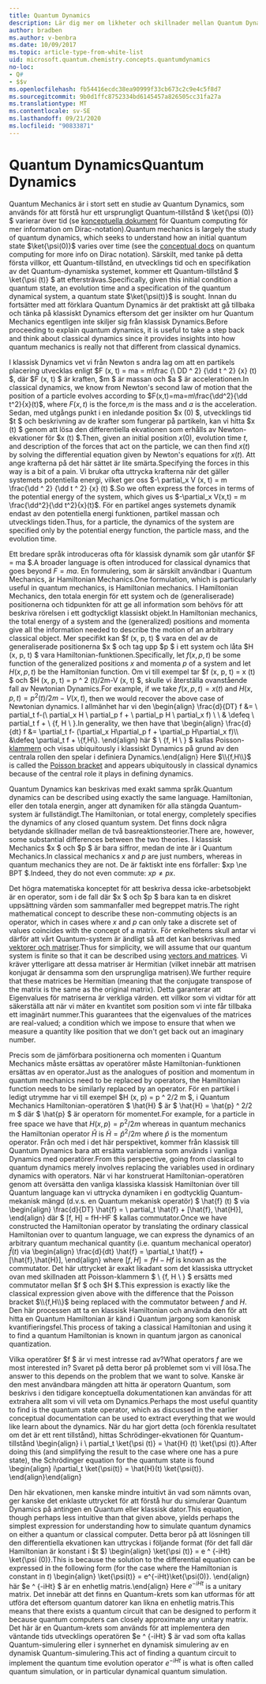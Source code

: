 ```yaml
---
title: Quantum Dynamics
description: Lär dig mer om likheter och skillnader mellan Quantum Dynamics och klassisk Dynamics.
author: bradben
ms.author: v-benbra
ms.date: 10/09/2017
ms.topic: article-type-from-white-list
uid: microsoft.quantum.chemistry.concepts.quantumdynamics
no-loc:
- Q#
- $$v
ms.openlocfilehash: fb54416ecdc38ea90999f33cb673c2c9e4c5f8d7
ms.sourcegitcommit: 9b0d1ffc8752334bd6145457a826505cc31fa27a
ms.translationtype: MT
ms.contentlocale: sv-SE
ms.lasthandoff: 09/21/2020
ms.locfileid: "90833871"
---
```

# <a name="quantum-dynamics"></a><span data-ttu-id="41b8b-103">Quantum Dynamics</span><span class="sxs-lookup"><span data-stu-id="41b8b-103">Quantum Dynamics</span></span>

<span data-ttu-id="41b8b-104">Quantum Mechanics är i stort sett en studie av Quantum Dynamics, som används för att förstå hur ett ursprungligt Quantum-tillstånd $ \ket{\psi (0)} $ varierar över tid (se [konceptuella dokument](xref:microsoft.quantum.concepts.dirac) för Quantum computing för mer information om Dirac-notation).</span><span class="sxs-lookup"><span data-stu-id="41b8b-104">Quantum mechanics is largely the study of quantum dynamics, which seeks to understand how an initial quantum state $\ket{\psi(0)}$ varies over time (see the [conceptual docs](xref:microsoft.quantum.concepts.dirac) on quantum computing for more info on Dirac notation).</span></span>
<span data-ttu-id="41b8b-105">Särskilt, med tanke på detta första villkor, ett Quantum-tillstånd, en utvecklings tid och en specifikation av det Quantum-dynamiska systemet, kommer ett Quantum-tillstånd $ \ket{\psi (t)} $ att eftersträvas.</span><span class="sxs-lookup"><span data-stu-id="41b8b-105">Specifically, given this initial condition a quantum state, an evolution time and a specification of the quantum dynamical system, a quantum state $\ket{\psi(t)}$ is sought.</span></span>
<span data-ttu-id="41b8b-106">Innan du fortsätter med att förklara Quantum Dynamics är det praktiskt att gå tillbaka och tänka på klassiskt Dynamics eftersom det ger insikter om hur Quantum Mechanics egentligen inte skiljer sig från klassisk Dynamics.</span><span class="sxs-lookup"><span data-stu-id="41b8b-106">Before proceeding to explain quantum dynamics, it is useful to take a step back and think about classical dynamics since it provides insights into how quantum mechanics is really not that different from classical dynamics.</span></span>

<span data-ttu-id="41b8b-107">I klassisk Dynamics vet vi från Newton s andra lag om att en partikels placering utvecklas enligt $F (x, t) = ma = m\frac {\ DD ^ 2} {\dd t ^ 2} {x} (t) $, där $F (x, t) $ är kraften, $m $ är massan och $a $ är accelerationen.</span><span class="sxs-lookup"><span data-stu-id="41b8b-107">In classical dynamics, we know from Newton's second law of motion that the position of a particle evolves according to $F(x,t)=ma=m\frac{\dd^2}{\dd t^2}{x}(t)$, where $F(x,t)$ is the force,$m$ is the mass and $a$ is the acceleration.</span></span>
<span data-ttu-id="41b8b-108">Sedan, med utgångs punkt i en inledande position $x (0) $, utvecklings tid $t $ och beskrivning av de krafter som fungerar på partikeln, kan vi hitta $x (t) $ genom att lösa den differentiella ekvationen som erhålls av Newton-ekvationer för $x (t) $.</span><span class="sxs-lookup"><span data-stu-id="41b8b-108">Then, given an initial position $x(0)$, evolution time $t$, and description of the forces that act on the particle, we can then find $x(t)$ by solving the differential equation given by Newton's equations for $x(t)$.</span></span>
<span data-ttu-id="41b8b-109">Att ange krafterna på det här sättet är lite smärta.</span><span class="sxs-lookup"><span data-stu-id="41b8b-109">Specifying the forces in this way is a bit of a pain.</span></span>
<span data-ttu-id="41b8b-110">Vi brukar ofta uttrycka krafterna när det gäller systemets potentiella energi, vilket ger oss $-\ partial_x V (x, t) = m \frac{\dd ^ 2} {\dd t ^ 2} {x} (t) $.</span><span class="sxs-lookup"><span data-stu-id="41b8b-110">So we often express the forces in terms of the potential energy of the system, which gives us $-\partial_x V(x,t) = m \frac{\dd^2}{\dd t^2}{x}(t)$.</span></span>
<span data-ttu-id="41b8b-111">För en partikel anges systemets dynamik endast av den potentiella energi funktionen, partikel massan och utvecklings tiden.</span><span class="sxs-lookup"><span data-stu-id="41b8b-111">Thus, for a particle, the dynamics of the system are specified only by the potential energy function, the particle mass, and the evolution time.</span></span>

<span data-ttu-id="41b8b-112">Ett bredare språk introduceras ofta för klassisk dynamik som går utanför $F = ma $.</span><span class="sxs-lookup"><span data-stu-id="41b8b-112">A broader language is often introduced for classical dynamics that goes beyond $F=ma$.</span></span>
<span data-ttu-id="41b8b-113">En formulering, som är särskilt användbar i Quantum Mechanics, är Hamiltonian Mechanics.</span><span class="sxs-lookup"><span data-stu-id="41b8b-113">One formulation, which is particularly useful in quantum mechanics, is Hamiltonian mechanics.</span></span>
<span data-ttu-id="41b8b-114">I Hamiltonian Mechanics, den totala energin för ett system och de (generaliserade) positionerna och tidpunkten för att ge all information som behövs för att beskriva rörelsen i ett godtyckligt klassiskt objekt.</span><span class="sxs-lookup"><span data-stu-id="41b8b-114">In Hamiltonian mechanics, the total energy of a system and the (generalized) positions and momenta give all the information needed to describe the motion of an arbitrary classical object.</span></span>
<span data-ttu-id="41b8b-115">Mer specifikt kan $f (x, p, t) $ vara en del av de generaliserade positionerna $x $ och tag upp $p $ i ett system och låta $H (x, p, t) $ vara Hamiltonian-funktionen.</span><span class="sxs-lookup"><span data-stu-id="41b8b-115">Specifically, let $f(x,p,t)$ be some function of the generalized positions $x$ and momenta $p$ of a system and let $H(x,p,t)$ be the Hamiltonian function.</span></span>
<span data-ttu-id="41b8b-116">Om vi till exempel tar $f (x, p, t) = x (t) $ och $H (x, p, t) = p ^ 2 (t)/2m-V (x, t) $, skulle vi återställa ovanstående fall av Newtonian Dynamics.</span><span class="sxs-lookup"><span data-stu-id="41b8b-116">For example, if we take $f(x,p,t)= x(t)$ and $H(x,p,t)=p^2(t)/2m - V(x,t)$, then we would recover the above case of Newtonian dynamics.</span></span>
<span data-ttu-id="41b8b-117">I allmänhet har vi den \begin{align} \frac{d}{DT} f &= \ partial_t f-(\ partial_x H \ partial_p f + \ partial_p H \ partial_x f) \\ \\ & \defeq \ partial_t f + \\ {f, H \\ }.</span><span class="sxs-lookup"><span data-stu-id="41b8b-117">In generality, we then have that \begin{align} \frac{d}{dt} f &= \partial_t f- (\partial_x H\partial_p f + \partial_p H\partial_x f)\\\\ &\defeq \partial_t f + \\{f,H\\}.</span></span>
<span data-ttu-id="41b8b-118">\end{align} här $ \\ {f, H \\ } $ kallas Poisson- [klammern](https://en.wikipedia.org/wiki/Poisson_bracket) och visas ubiquitously i klassiskt Dynamics på grund av den centrala rollen den spelar i definiera Dynamics.</span><span class="sxs-lookup"><span data-stu-id="41b8b-118">\end{align} Here $\\{f,H\\}$ is called the [Poisson bracket](https://en.wikipedia.org/wiki/Poisson_bracket) and appears ubiquitously in classical dynamics because of the central role it plays in defining dynamics.</span></span>

<span data-ttu-id="41b8b-119">Quantum Dynamics kan beskrivas med exakt samma språk.</span><span class="sxs-lookup"><span data-stu-id="41b8b-119">Quantum dynamics can be described using exactly the same language.</span></span>
<span data-ttu-id="41b8b-120">Hamiltonian, eller den totala energin, anger att dynamiken för alla stängda Quantum-system är fullständigt.</span><span class="sxs-lookup"><span data-stu-id="41b8b-120">The Hamiltonian, or total energy, completely specifies the dynamics of any closed quantum system.</span></span>
<span data-ttu-id="41b8b-121">Det finns dock några betydande skillnader mellan de två basreaktionsteorier.</span><span class="sxs-lookup"><span data-stu-id="41b8b-121">There are, however, some substantial differences between the two theories.</span></span>
<span data-ttu-id="41b8b-122">I klassisk Mechanics $x $ och $p $ är bara siffror, medan de inte är i Quantum Mechanics.</span><span class="sxs-lookup"><span data-stu-id="41b8b-122">In classical mechanics $x$ and $p$ are just numbers, whereas in quantum mechanics they are not.</span></span>
<span data-ttu-id="41b8b-123">De är faktiskt inte ens förfaller: $xp \ne BPT $.</span><span class="sxs-lookup"><span data-stu-id="41b8b-123">Indeed, they do not even commute: $xp \ne px$.</span></span>

<span data-ttu-id="41b8b-124">Det högra matematiska konceptet för att beskriva dessa icke-arbetsobjekt är en operator, som i de fall där $x $ och $p $ bara kan ta en diskret uppsättning värden som sammanfaller med begreppet matris.</span><span class="sxs-lookup"><span data-stu-id="41b8b-124">The right mathematical concept to describe these non-commuting objects is an operator, which in cases where $x$ and $p$ can only take a discrete set of values coincides with the concept of a matrix.</span></span>
<span data-ttu-id="41b8b-125">För enkelhetens skull antar vi därför att vårt Quantum-system är ändligt så att det kan beskrivas med [vektorer och matriser](xref:microsoft.quantum.concepts.vectors).</span><span class="sxs-lookup"><span data-stu-id="41b8b-125">Thus for simplicity, we will assume that our quantum system is finite so that it can be described using [vectors and matrices](xref:microsoft.quantum.concepts.vectors).</span></span>
<span data-ttu-id="41b8b-126">Vi kräver ytterligare att dessa matriser är Hermitian (vilket innebär att matrisen konjugat är densamma som den ursprungliga matrisen).</span><span class="sxs-lookup"><span data-stu-id="41b8b-126">We further require that these matrices be Hermitian (meaning that the conjugate transpose of the matrix is the same as the original matrix).</span></span>
<span data-ttu-id="41b8b-127">Detta garanterar att Eigenvalues för matriserna är verkliga värden. ett villkor som vi vidtar för att säkerställa att när vi mäter en kvantitet som position som vi inte får tillbaka ett imaginärt nummer.</span><span class="sxs-lookup"><span data-stu-id="41b8b-127">This guarantees that the eigenvalues of the matrices are real-valued; a condition which we impose to ensure that when we measure a quantity like position that we don't get back out an imaginary number.</span></span>

<span data-ttu-id="41b8b-128">Precis som de jämförbara positionerna och momenten i Quantum Mechanics måste ersättas av operatörer måste Hamiltonian-funktionen ersättas av en operator.</span><span class="sxs-lookup"><span data-stu-id="41b8b-128">Just as the analogues of position and momentum in quantum mechanics need to be replaced by operators, the Hamiltonian function needs to be similarly replaced by an operator.</span></span>
<span data-ttu-id="41b8b-129">För en partikel i ledigt utrymme har vi till exempel $H (x, p) = p ^ 2/2 m $, i Quantum Mechanics Hamiltonian-operatören $ \hat{H} $ är $ \hat{H} = \hat{p} ^ 2/2 m $ där $ \hat{p} $ är operatorn för momentet.</span><span class="sxs-lookup"><span data-stu-id="41b8b-129">For example, for a particle in free space we have that $H(x,p) = p^2/2m$ whereas in quantum mechanics the Hamiltonian operator $\hat{H}$ is $\hat{H}= \hat{p}^2/2m$ where $\hat{p}$ is the momentum operator.</span></span>
<span data-ttu-id="41b8b-130">Från och med i det här perspektivet, kommer från klassisk till Quantum Dynamics bara att ersätta variablerna som används i vanliga Dynamics med operatörer.</span><span class="sxs-lookup"><span data-stu-id="41b8b-130">From this perspective, going from classical to quantum dynamics merely involves replacing the variables used in ordinary dynamics with operators.</span></span>
<span data-ttu-id="41b8b-131">När vi har konstruerat Hamiltonian-operatören genom att översätta den vanliga klassiska klassisk Hamiltonian över till Quantum language kan vi uttrycka dynamiken i en godtycklig Quantum-mekanisk mängd (d.v.s. en Quantum mekanisk operatör) $ \hat{f} (t) $ via \begin{align} \frac{d}{DT} \hat{f} = \ partial_t \hat{f} + [\hat{f}, \hat{H}], \end{align} där $ [f, H] = fH-HF $ kallas commutator.</span><span class="sxs-lookup"><span data-stu-id="41b8b-131">Once we have constructed the Hamiltonian operator by translating the ordinary classical Hamiltonian over to quantum language, we can express the dynamics of an arbitrary quantum mechanical quantity (i.e. quantum mechanical operator) $\hat{f}(t)$ via \begin{align} \frac{d}{dt} \hat{f} = \partial_t \hat{f} + [\hat{f},\hat{H}], \end{align} where $[f,H] = fH -Hf$ is known as the commutator.</span></span>
<span data-ttu-id="41b8b-132">Det här uttrycket är exakt likadant som det klassiska uttrycket ovan med skillnaden att Poisson-klammern $ \\ {f, H \\ } $ ersätts med commutator mellan $f $ och $H $.</span><span class="sxs-lookup"><span data-stu-id="41b8b-132">This expression is exactly like the classical expression given above with the difference that the Poisson bracket $\\{f,H\\}$ being replaced with the commutator between $f$ and $H$.</span></span>
<span data-ttu-id="41b8b-133">Den här processen att ta en klassisk Hamiltonian och använda den för att hitta en Quantum Hamiltonian är känd i Quantum jargong som kanonisk kvantifieringsfel.</span><span class="sxs-lookup"><span data-stu-id="41b8b-133">This process of taking a classical Hamiltonian and using it to find a quantum Hamiltonian is known in quantum jargon as canonical quantization.</span></span>

<span data-ttu-id="41b8b-134">Vilka operatörer $f $ är vi mest intresse rad av?</span><span class="sxs-lookup"><span data-stu-id="41b8b-134">What operators $f$ are we most interested in?</span></span>  <span data-ttu-id="41b8b-135">Svaret på detta beror på problemet som vi vill lösa.</span><span class="sxs-lookup"><span data-stu-id="41b8b-135">The answer to this depends on the problem that we want to solve.</span></span>
<span data-ttu-id="41b8b-136">Kanske är den mest användbara mängden att hitta är operatorn Quantum, som beskrivs i den tidigare konceptuella dokumentationen kan användas för att extrahera allt som vi vill veta om Dynamics.</span><span class="sxs-lookup"><span data-stu-id="41b8b-136">Perhaps the most useful quantity to find is the quantum state operator, which as discussed in the earlier conceptual documentation can be used to extract everything that we would like learn about the dynamics.</span></span>
<span data-ttu-id="41b8b-137">När du har gjort detta (och förenkla resultatet om det är ett rent tillstånd), hittas Schrödinger-ekvationen för Quantum-tillstånd \begin{align} i \ partial_t \ket{\psi (t)} = \hat{H} (t) \ket{\psi (t)}.</span><span class="sxs-lookup"><span data-stu-id="41b8b-137">After doing this (and simplifying the result to the case where one has a pure state), the Schrödinger equation for the quantum state is found \begin{align} i\partial_t \ket{\psi(t)} = \hat{H}(t) \ket{\psi(t)}.</span></span>
<span data-ttu-id="41b8b-138">\end{align}</span><span class="sxs-lookup"><span data-stu-id="41b8b-138">\end{align}</span></span>

<span data-ttu-id="41b8b-139">Den här ekvationen, men kanske mindre intuitivt än vad som nämnts ovan, ger kanske det enklaste uttrycket för att förstå hur du simulerar Quantum Dynamics på antingen en Quantum eller klassisk dator.</span><span class="sxs-lookup"><span data-stu-id="41b8b-139">This equation, though perhaps less intuitive than that given above, yields perhaps the simplest expression for understanding how to simulate quantum dynamics on either a quantum or classical computer.</span></span>
<span data-ttu-id="41b8b-140">Detta beror på att lösningen till den differentiella ekvationen kan uttryckas i följande format (för det fall där Hamiltonian är konstant i $t $) \begin{align} \ket{\psi (t)} = e ^ {-iHt} \ket{\psi (0)}.</span><span class="sxs-lookup"><span data-stu-id="41b8b-140">This is because the solution to the differential equation can be expressed in the following form (for the case where the Hamiltonian is constant in $t$) \begin{align} \ket{\psi(t)} = e^{-iHt}\ket{\psi(0)}.</span></span>
<span data-ttu-id="41b8b-141">\end{align} här $e ^ {-iHt} $ är en enhetlig matris.</span><span class="sxs-lookup"><span data-stu-id="41b8b-141">\end{align} Here $e^{-iHt}$ is a unitary matrix.</span></span>
<span data-ttu-id="41b8b-142">Det innebär att det finns en Quantum-krets som kan utformas för att utföra det eftersom quantum datorer kan likna en enhetlig matris.</span><span class="sxs-lookup"><span data-stu-id="41b8b-142">This means that there exists a quantum circuit that can be designed to perform it because quantum computers can closely approximate any unitary matrix.</span></span>
<span data-ttu-id="41b8b-143">Det här är en Quantum-krets som används för att implementera den väntande tids utvecklings operatören $e ^ {-iHt} $ är vad som ofta kallas Quantum-simulering eller i synnerhet en dynamisk simulering av en dynamisk Quantum-simulering.</span><span class="sxs-lookup"><span data-stu-id="41b8b-143">This act of finding a quantum circuit to implement the quantum time evolution operator $e^{-iHt}$ is what is often called quantum simulation, or in particular dynamical quantum simulation.</span></span>
